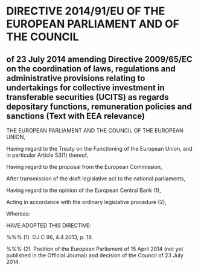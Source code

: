 # DIRECTIVE 2014/91/EU OF THE EUROPEAN PARLIAMENT AND OF THE COUNCIL

## of 23 July 2014 amending Directive 2009/65/EC on the coordination of laws, regulations and administrative provisions relating to undertakings for collective investment in transferable securities (UCITS) as regards depositary functions, remuneration policies and sanctions (Text with EEA relevance)

THE EUROPEAN PARLIAMENT AND THE COUNCIL OF THE EUROPEAN UNION,

Having regard to the Treaty on the Functioning of the European Union, and in particular Article 53(1) thereof,

Having regard to the proposal from the European Commission,

After transmission of the draft legislative act to the national parliaments,

Having regard to the opinion of the European Central Bank (1),

Acting in accordance with the ordinary legislative procedure (2),

Whereas:

HAVE ADOPTED THIS DIRECTIVE:

%%% (1)  OJ C 96, 4.4.2013, p. 18.

%%% (2)  Position of the European Parliament of 15 April 2014 (not yet published in the Official Journal) and decision of the Council of 23 July 2014.

